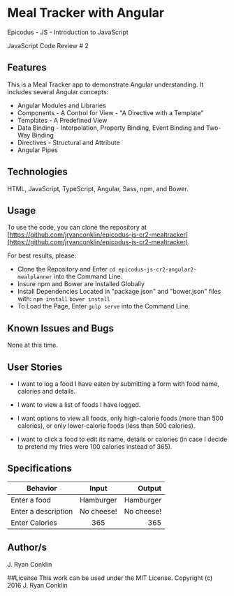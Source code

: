 # Meal Tracker with Angular
Epicodus - JS - Introduction to JavaScript

JavaScript Code Review # 2

## Features
This is a Meal Tracker app to demonstrate Angular understanding. It includes several Angular concepts:

- Angular Modules and Libraries
- Components - A Control for View - "A Directive with a Template"
- Templates - A Predefined View
- Data Binding - Interpolation, Property Binding, Event Binding and Two-Way Binding
- Directives - Structural and Attribute
- Angular Pipes

## Technologies

HTML, JavaScript, TypeScript, Angular, Sass, npm, and Bower.

## Usage

To use the code, you can clone the repository at [https://github.com/jryanconklin/epicodus-js-cr2-mealtracker](https://github.com/jryanconklin/epicodus-js-cr2-mealtracker).

For best results, please:

- Clone the Repository and Enter `cd epicodus-js-cr2-angular2-mealplanner` into the Command Line.
- Insure npm and Bower are Installed Globally
- Install Dependencies Located in "package.json" and "bower.json" files with:
 `npm install`
 `bower install`
- To Load the Page, Enter `gulp serve` into the Command Line.


## Known Issues and Bugs

None at this time.

## User Stories

- I want to log a food I have eaten by submitting a form with food name, calories and details.

- I want to view a list of foods I have logged.

- I want options to view all foods, only high-calorie foods (more than 500 calories), or only lower-calorie foods (less than 500 calories).

- I want to click a food to edit its name, details or calories (in case I decide to pretend my fries were 100 calories instead of 365).


## Specifications

| Behavior            | Input     | Output    |
| ------------------- |:---------:| ---------:|
| Enter a food        | Hamburger | Hamburger |
| Enter a description | No cheese!| No cheese!|
| Enter Calories      | 365       |    365    |


## Author/s
J. Ryan Conklin


##License
This work can be used under the MIT License.
Copyright (c) 2016 J. Ryan Conklin
